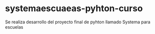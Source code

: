 # systemaescuaeas-pyhton-curso
Se realiza desarrollo del proyecto final de pyhton llamado Systema para escuelas

